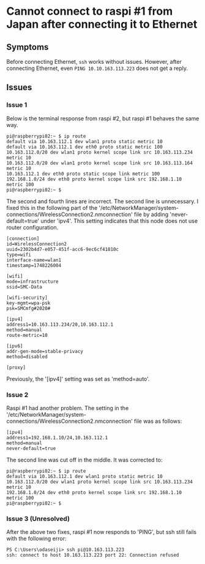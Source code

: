 # Cannot connect to raspi #1 from Japan after connecting it to Ethernet

## Symptoms

Before connecting Ethernet, `ssh` works without issues. However, after connecting Ethernet, even `PING 10.10.163.113.223` does not get a reply.

## Issues

### Issue 1

Below is the terminal response from raspi #2, but raspi #1 behaves the same way.

```terminal
pi@raspberrypi02:~ $ ip route
default via 10.163.112.1 dev wlan1 proto static metric 10
default via 10.163.112.1 dev eth0 proto static metric 100
10.163.112.0/20 dev wlan1 proto kernel scope link src 10.163.113.234 metric 10
10.163.112.0/20 dev wlan1 proto kernel scope link src 10.163.113.164 metric 10
10.163.112.1 dev eth0 proto static scope link metric 100
192.168.1.0/24 dev eth0 proto kernel scope link src 192.168.1.10 metric 100
pi@raspberrypi02:~ $
```

The second and fourth lines are incorrect. The second line is unnecessary. I fixed this in the following part of the '/etc/NetworkManager/system-connections/WirelessConnection2.nmconnection' file by adding 'never-default=true' under 'ipv4'. This setting indicates that this node does not use router configuration.

```terminal
[connection]
id=WirelessConnection2
uuid=2302b4d7-e057-451f-acc6-9ec6cf41810c
type=wifi
interface-name=wlan1
timestamp=1748226004

[wifi]
mode=infrastructure
ssid=SMC-Data

[wifi-security]
key-mgmt=wpa-psk
psk=SMCmfg#2020#

[ipv4]
address1=10.163.113.234/20,10.163.112.1
method=manual
route-metric=10

[ipv6]
addr-gen-mode=stable-privacy
method=disabled

[proxy]
```

Previously, the '[ipv4]' setting was set as 'method=auto'.

### Issue 2

Raspi #1 had another problem. The setting in the '/etc/NetworkManager/system-connections/WirelessConnection2.nmconnection' file was as follows:

```terminal
[ipv4]
address1=192.168.1.10/24,10.163.112.1
method=manual
never-default=true
```

The second line was cut off in the middle. It was corrected to:

```terminal
pi@raspberrypi02:~ $ ip route
default via 10.163.112.1 dev wlan1 proto static metric 10
10.163.112.0/20 dev wlan1 proto kernel scope link src 10.163.113.234 metric 10
192.168.1.0/24 dev eth0 proto kernel scope link src 192.168.1.10 metric 100
pi@raspberrypi02:~ $
```

### Issue 3 (Unresolved)

After the above two fixes, raspi #1 now responds to 'PING', but ssh still fails with the following error:

```terminal
PS C:\Users\odaseiji> ssh pi@10.163.113.223
ssh: connect to host 10.163.113.223 port 22: Connection refused
```
